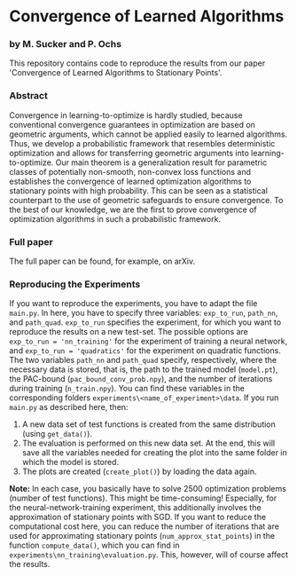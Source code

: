 # Convergence of Learned Algorithms
### by M. Sucker and P. Ochs
This repository contains code to reproduce the results from our paper 'Convergence of Learned Algorithms to Stationary Points'.

### Abstract
Convergence in learning-to-optimize is hardly studied, because conventional convergence guarantees in optimization are based on geometric arguments, which cannot be applied easily to learned algorithms. Thus, we develop a probabilistic framework that resembles deterministic optimization and allows for transferring geometric arguments into learning-to-optimize. Our main theorem is a generalization result for parametric classes of potentially non-smooth, non-convex loss functions and establishes the convergence of learned optimization algorithms to stationary points with high probability. This can be seen as a statistical counterpart to the use of geometric safeguards to ensure convergence. To the best of our knowledge, we are the first to prove convergence of optimization algorithms in such a probabilistic framework.

### Full paper
The full paper can be found, for example, on arXiv. 

### Reproducing the Experiments
If you want to reproduce the experiments, you have to adapt the file ```main.py```. In here, you have to specify three variables: ```exp_to_run```, ```path_nn```, and ```path_quad```. 
```exp_to_run``` specifies the experiment, for which you want to reproduce the results on a new test-set. The possible options are ```exp_to_run = 'nn_training'``` for the experiment of training a neural network, and ```exp_to_run = 'quadratics'``` for the experiment on quadratic functions. 
The two variables ```path_nn``` and ```path_quad``` specify, respectively, where the necessary data is stored, that is, the path to the trained model (```model.pt```), the PAC-bound (```pac_bound_conv_prob.npy```), and the number of iterations during training (```n_train.npy```). 
You can find these variables in the corresponding folders ```experiments\<name_of_experiment>\data```. If you run ```main.py``` as described here, then:
  1) A new data set of test functions is created from the same distribution (using `get_data()`).
  2) The evaluation is performed on this new data set. At the end, this will save all the variables needed for creating the plot into the same folder in which the model is stored.
  3) The plots are created (`create_plot()`) by loading the data again.
     
**Note:** In each case, you basically have to solve 2500 optimization problems (number of test functions). This might be time-consuming! Especially, for the neural-network-training experiment, this additionally involves the approximation of stationary points with SGD. If you want to reduce the computational cost here,
you can reduce the number of iterations that are used for approximating stationary points (`num_approx_stat_points`) in the function `compute_data()`, which you can find in `experiments\nn_training\evaluation.py`. This, however, will of course affect the results.
